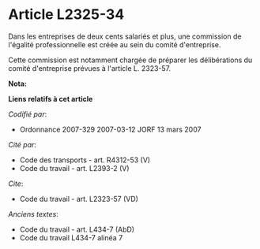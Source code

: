 # Article L2325-34

Dans les entreprises de deux cents salariés et plus, une commission de l'égalité professionnelle est créée au sein du comité
d'entreprise.

Cette commission est notamment chargée de préparer les délibérations du comité d'entreprise prévues à l'article L. 2323-57.

**Nota:**



**Liens relatifs à cet article**

_Codifié par_:

  - Ordonnance 2007-329 2007-03-12 JORF 13 mars 2007

_Cité par_:

  - Code des transports - art. R4312-53 (V)
  - Code du travail - art. L2393-2 (V)

_Cite_:

  - Code du travail - art. L2323-57 (VD)

_Anciens textes_:

  - Code du travail - art. L434-7 (AbD)
  - Code du travail L434-7 alinéa 7
